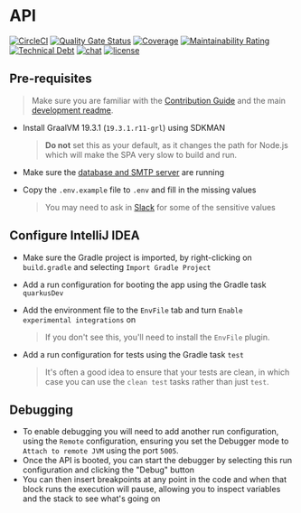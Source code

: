 # API

[![CircleCI](https://circleci.com/gh/backstage-technical-services/quarkus-api.svg?style=shield)](https://circleci.com/gh/backstage-technical-services/quarkus-api)
[![Quality Gate Status](https://sonarcloud.io/api/project_badges/measure?project=backstage-technical-services_quarkus-api&metric=alert_status)](https://sonarcloud.io/dashboard?id=backstage-technical-services_quarkus-api)
[![Coverage](https://sonarcloud.io/api/project_badges/measure?project=backstage-technical-services_quarkus-api&metric=coverage)](https://sonarcloud.io/dashboard?id=backstage-technical-services_quarkus-api)
[![Maintainability Rating](https://sonarcloud.io/api/project_badges/measure?project=backstage-technical-services_quarkus-api&metric=sqale_rating)](https://sonarcloud.io/dashboard?id=backstage-technical-services_quarkus-api)
[![Technical Debt](https://sonarcloud.io/api/project_badges/measure?project=backstage-technical-services_quarkus-api&metric=sqale_index)](https://sonarcloud.io/dashboard?id=backstage-technical-services_quarkus-api)
[![chat](https://img.shields.io/badge/chat-on%20slack-brightgreen)](https://bts-website.slack.com)
[![license](https://img.shields.io/badge/license-Apache%20v2-blue)](./LICENSE.txt)


## Pre-requisites

> Make sure you are familiar with the [Contribution
> Guide][contribution-guide] and the main [development
> readme][development-readme].

* Install GraalVM 19.3.1 (`19.3.1.r11-grl`) using SDKMAN

  > **Do not** set this as your default, as it changes the path for
  > Node.js which will make the SPA very slow to build and run.

* Make sure the [database and SMTP server][aux-services] are running
* Copy the `.env.example` file to `.env` and fill in the missing values

  > You may need to ask in [Slack][slack] for some of the sensitive values

## Configure IntelliJ IDEA

* Make sure the Gradle project is imported, by right-clicking on
  `build.gradle` and selecting `Import Gradle Project`
* Add a run configuration for booting the app using the Gradle task
  `quarkusDev`
* Add the environment file to the `EnvFile` tab and turn `Enable
  experimental integrations` on

  > If you don't see this, you'll need to install the `EnvFile` plugin.

* Add a run configuration for tests using the Gradle task `test`

  > It's often a good idea to ensure that your tests are clean, in which
  > case you can use the `clean test` tasks rather than just `test`.

## Debugging

* To enable debugging you will need to add another run configuration,
  using the `Remote` configuration, ensuring you set the Debugger mode
  to `Attach to remote JVM` using the port `5005`.
* Once the API is booted, you can start the debugger by selecting this
  run configuration and clicking the "Debug" button
* You can then insert breakpoints at any point in the code and when that
  block runs the execution will pause, allowing you to inspect variables
  and the stack to see what's going on

[contribution-guide]: https://github.com/backstage-technical-services/hub/blob/master/Contributing.md
[development-readme]: https://github.com/backstage-technical-services/website-development/blob/master/readme.md
[aux-services]: https://github.com/backstage-technical-services/website-development/blob/master/readme.md#running-the-auxiliary-services
[slack]: https://bts-website.slack.com
